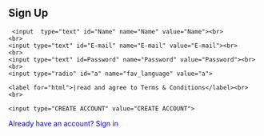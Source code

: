 <!DOCTYPE html>
<html lang="en">
<head>
    <meta charset="UTF-8">
    <title>Sign Up</title>
</head>
<body>


<h2>Sign Up</h2>
<form>

     <input  type="text" id="Name" name="Name" value="Name"><br>
    <br>
    <input type="text" id="E-mail" name="E-mail" value="E-mail"><br>
    <br>
    <input type="text" id=Password" name="Password" value="Password"><br>
    <br>
    <input type="radio" id="a" name="fav_language" value="a">

    <label for="html">|read and agree to Terms & Conditions</label><br>
    <br>

    <input type="CREATE ACCOUNT" value="CREATE ACCOUNT">


</form>

<p <p feef ef </p> <p style="color:#0004ff;">Already have an account? Sign in</p>



</body>
</html>
